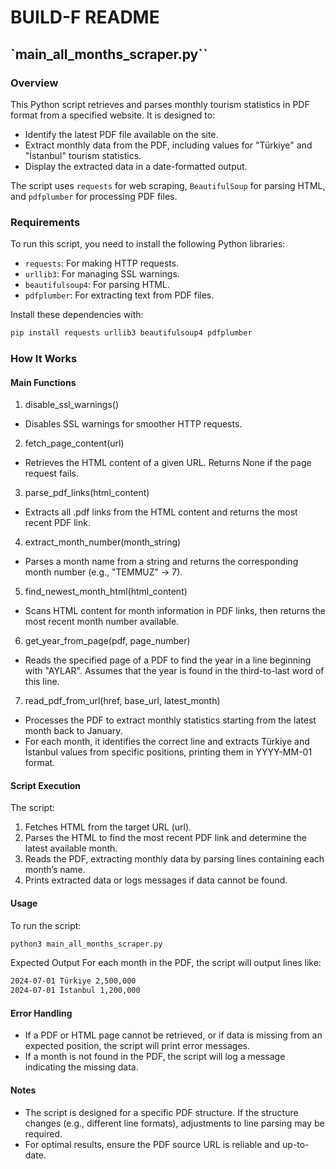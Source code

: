 # BUILD-F README
## `main_all_months_scraper.py``

### Overview
This Python script retrieves and parses monthly tourism statistics in PDF format from a specified website. It is designed to:

- Identify the latest PDF file available on the site.
- Extract monthly data from the PDF, including values for "Türkiye" and "İstanbul" tourism statistics.
- Display the extracted data in a date-formatted output.

The script uses `requests` for web scraping, `BeautifulSoup` for parsing HTML, and `pdfplumber` for processing PDF files.

### Requirements
To run this script, you need to install the following Python libraries:

- `requests`: For making HTTP requests.
- `urllib3`: For managing SSL warnings.
- `beautifulsoup4`: For parsing HTML.
- `pdfplumber`: For extracting text from PDF files.

Install these dependencies with:

```bash
pip install requests urllib3 beautifulsoup4 pdfplumber
```

### How It Works
#### Main Functions
1. disable_ssl_warnings()
- Disables SSL warnings for smoother HTTP requests.

2. fetch_page_content(url)
- Retrieves the HTML content of a given URL. Returns None if the page request fails.

3. parse_pdf_links(html_content)
- Extracts all .pdf links from the HTML content and returns the most recent PDF link.

4. extract_month_number(month_string)
- Parses a month name from a string and returns the corresponding month number (e.g., "TEMMUZ" -> 7).

5. find_newest_month_html(html_content)
- Scans HTML content for month information in PDF links, then returns the most recent month number available.

6. get_year_from_page(pdf, page_number)

- Reads the specified page of a PDF to find the year in a line beginning with "AYLAR". Assumes that the year is found in the third-to-last word of this line.

7. read_pdf_from_url(href, base_url, latest_month)

- Processes the PDF to extract monthly statistics starting from the latest month back to January.
- For each month, it identifies the correct line and extracts Türkiye and İstanbul values from specific positions, printing them in YYYY-MM-01 format.

#### Script Execution

The script:

1. Fetches HTML from the target URL (url).
2. Parses the HTML to find the most recent PDF link and determine the latest available month.
3. Reads the PDF, extracting monthly data by parsing lines containing each month’s name.
4. Prints extracted data or logs messages if data cannot be found.

#### Usage
To run the script:
```bash
python3 main_all_months_scraper.py
```

Expected Output
For each month in the PDF, the script will output lines like:

```bash
2024-07-01 Türkiye 2,500,000
2024-07-01 İstanbul 1,200,000
```

#### Error Handling
- If a PDF or HTML page cannot be retrieved, or if data is missing from an expected position, the script will print error messages.
- If a month is not found in the PDF, the script will log a message indicating the missing data.

#### Notes
- The script is designed for a specific PDF structure. If the structure changes (e.g., different line formats), adjustments to line parsing may be required.
- For optimal results, ensure the PDF source URL is reliable and up-to-date.
